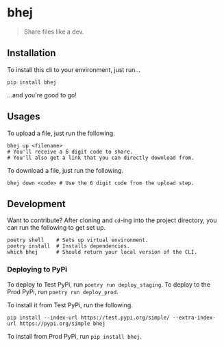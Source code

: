 # bhej

> Share files like a dev.

## Installation

To install this cli to your environment, just run...

```[bash]
pip install bhej
```

...and you're good to go!

## Usages

To upload a file, just run the following.

```[bash]
bhej up <filename>
# You'll receive a 6 digit code to share.
# You'll also get a link that you can directly download from.
```

To download a file, just run the following.

```[bash]
bhej down <code> # Use the 6 digit code from the upload step.
```

## Development

Want to contribute? After cloning and `cd`-ing into the project directory,
you can run the following to get set up.

```[bash]
poetry shell    # Sets up virtual environment.
poetry install  # Installs dependencies.
which bhej      # Should return your local version of the CLI.
```

### Deploying to PyPi

To deploy to Test PyPi, run `poetry run deploy_staging`. To deploy to the Prod PyPi, run `poetry run deploy_prod`.

To install it from Test PyPi, run the following.

```[bash]
pip install --index-url https://test.pypi.org/simple/ --extra-index-url https://pypi.org/simple bhej
```

To install from Prod PyPi, run `pip install bhej`.
